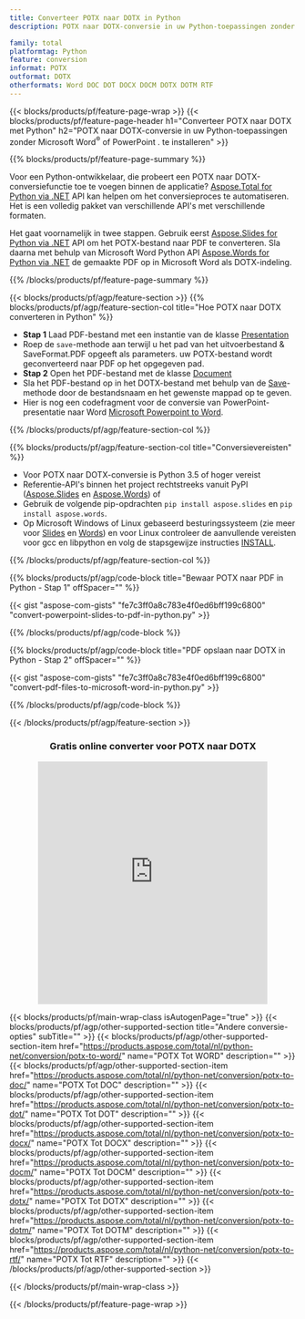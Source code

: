 ```yaml
---
title: Converteer POTX naar DOTX in Python
description: POTX naar DOTX-conversie in uw Python-toepassingen zonder Microsoft Word of PowerPoint 

family: total
platformtag: Python
feature: conversion
informat: POTX
outformat: DOTX
otherformats: Word DOC DOT DOCX DOCM DOTX DOTM RTF
---
```

{{< blocks/products/pf/feature-page-wrap >}}
{{< blocks/products/pf/feature-page-header h1="Converteer POTX naar DOTX met Python" h2="POTX naar DOTX-conversie in uw Python-toepassingen zonder Microsoft Word<sup>&reg;</sup> of PowerPoint . te installeren" >}}

{{% blocks/products/pf/feature-page-summary %}}

Voor een Python-ontwikkelaar, die probeert een POTX naar DOTX-conversiefunctie toe te voegen binnen de applicatie? [Aspose.Total for Python via .NET](https://products.aspose.com/total/python-net/) API kan helpen om het conversieproces te automatiseren. Het is een volledig pakket van verschillende API's met verschillende formaten.  

Het gaat voornamelijk in twee stappen. Gebruik eerst [Aspose.Slides for Python via .NET](https://products.aspose.com/slides/python-net/) API om het POTX-bestand naar PDF te converteren. Sla daarna met behulp van Microsoft Word Python API [Aspose.Words for Python via .NET](https://products.aspose.com/words/python-net/) de gemaakte PDF op in Microsoft Word als DOTX-indeling. 

{{% /blocks/products/pf/feature-page-summary %}}

{{< blocks/products/pf/agp/feature-section >}}
{{% blocks/products/pf/agp/feature-section-col title="Hoe POTX naar DOTX converteren in Python" %}}
-  **Stap 1** Laad PDF-bestand met een instantie van de klasse [Presentation](https://reference.aspose.com/slides/python-net/aspose.slides/presentation/)
-  Roep de `save`-methode aan terwijl u het pad van het uitvoerbestand & SaveFormat.PDF opgeeft als parameters.  uw POTX-bestand wordt geconverteerd naar PDF op het opgegeven pad.
- **Stap 2** Open het PDF-bestand met de klasse [Document](https://reference.aspose.com/words/python-net/aspose.words/document/)
- Sla het PDF-bestand op in het DOTX-bestand met behulp van de [Save](https://reference.aspose.com/words/python-net/aspose.words/document/save/)-methode door de bestandsnaam en het gewenste mappad op te geven.
- Hier is nog een codefragment voor de conversie van PowerPoint-presentatie naar Word [Microsoft Powerpoint to Word](https://products.aspose.com/total/python-net/conversion/).

{{% /blocks/products/pf/agp/feature-section-col %}}

{{% blocks/products/pf/agp/feature-section-col title="Conversievereisten" %}}

- Voor POTX naar DOTX-conversie is Python 3.5 of hoger vereist
- Referentie-API's binnen het project rechtstreeks vanuit PyPI ([Aspose.Slides](https://pypi.org/project/Aspose.Slides/) en [Aspose.Words](https://pypi.org/project/aspose-words/)) of
- Gebruik de volgende pip-opdrachten ```pip install aspose.slides``` en ```pip install aspose.words```. 
- Op Microsoft Windows of Linux gebaseerd besturingssysteem (zie meer voor [Slides](https://docs.aspose.com/slides/python-net/system-requirements/) en [Words](https://docs.aspose.com/words/python-net/system-requirements/)) en voor Linux controleer de aanvullende vereisten voor gcc en libpython en volg de stapsgewijze instructies [INSTALL](https://docs.aspose.com/words/python-net/installation/).
 

{{% /blocks/products/pf/agp/feature-section-col %}}

{{% blocks/products/pf/agp/code-block title="Bewaar POTX naar PDF in Python - Stap 1" offSpacer="" %}}

{{< gist "aspose-com-gists" "fe7c3ff0a8c783e4f0ed6bff199c6800" "convert-powerpoint-slides-to-pdf-in-python.py" >}}

{{% /blocks/products/pf/agp/code-block %}}

{{% blocks/products/pf/agp/code-block title="PDF opslaan naar DOTX in Python - Stap 2" offSpacer="" %}}

{{< gist "aspose-com-gists" "fe7c3ff0a8c783e4f0ed6bff199c6800" "convert-pdf-files-to-microsoft-word-in-python.py" >}}

{{% /blocks/products/pf/agp/code-block %}}

{{< /blocks/products/pf/agp/feature-section >}}
<div class="container-fluid agp-content bg-white aboutfile box-1 vh100 section nopbtm">
<div class=container>
<div class=row>
<div class="demobox tc col-md-12 padding-0" align="center">

<h3>Gratis online converter voor POTX naar DOTX</h3>

<iframe style="border: none; height: 426px;" scrolling="no" src="https://total-conversion-app-65z5r2lp.qa.k8s.dynabic.com/?to=dotx&from=potx" id="child-iframe" width="80%"></iframe>

</div></div>
</div></div>

{{< blocks/products/pf/main-wrap-class isAutogenPage="true" >}}
{{< blocks/products/pf/agp/other-supported-section title="Andere conversie-opties" subTitle="" >}}
{{< blocks/products/pf/agp/other-supported-section-item href="https://products.aspose.com/total/nl/python-net/conversion/potx-to-word/" name="POTX Tot WORD" description="" >}}
{{< blocks/products/pf/agp/other-supported-section-item href="https://products.aspose.com/total/nl/python-net/conversion/potx-to-doc/" name="POTX Tot DOC" description="" >}}
{{< blocks/products/pf/agp/other-supported-section-item href="https://products.aspose.com/total/nl/python-net/conversion/potx-to-dot/" name="POTX Tot DOT" description="" >}}
{{< blocks/products/pf/agp/other-supported-section-item href="https://products.aspose.com/total/nl/python-net/conversion/potx-to-docx/" name="POTX Tot DOCX" description="" >}}
{{< blocks/products/pf/agp/other-supported-section-item href="https://products.aspose.com/total/nl/python-net/conversion/potx-to-docm/" name="POTX Tot DOCM" description="" >}}
{{< blocks/products/pf/agp/other-supported-section-item href="https://products.aspose.com/total/nl/python-net/conversion/potx-to-dotx/" name="POTX Tot DOTX" description="" >}}
{{< blocks/products/pf/agp/other-supported-section-item href="https://products.aspose.com/total/nl/python-net/conversion/potx-to-dotm/" name="POTX Tot DOTM" description="" >}}
{{< blocks/products/pf/agp/other-supported-section-item href="https://products.aspose.com/total/nl/python-net/conversion/potx-to-rtf/" name="POTX Tot RTF" description="" >}}
{{< /blocks/products/pf/agp/other-supported-section >}}

{{< /blocks/products/pf/main-wrap-class >}}

{{< /blocks/products/pf/feature-page-wrap >}}